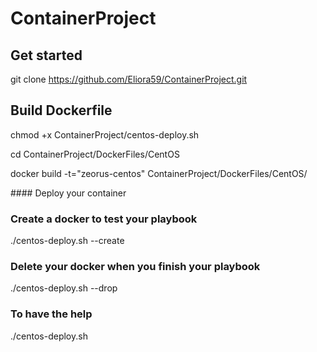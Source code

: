 # ContainerProject

## Get started

git clone https://github.com/Eliora59/ContainerProject.git

## Build Dockerfile

chmod +x ContainerProject/centos-deploy.sh

cd ContainerProject/DockerFiles/CentOS

docker build -t="zeorus-centos" ContainerProject/DockerFiles/CentOS/

#### Deploy your container

### Create a docker to test your playbook

./centos-deploy.sh --create

### Delete your docker when you finish your playbook

./centos-deploy.sh --drop

### To have the help

./centos-deploy.sh